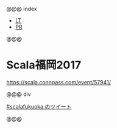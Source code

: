 @@@ index

* [LT](LT/index.md)
* [PR](PR/index.md)

@@@

# Scala福岡2017

https://scala.connpass.com/event/57941/

@@@ div 

<a class="twitter-timeline"  href="https://twitter.com/hashtag/scalafukuoka" data-widget-id="890594778059915264">#scalafukuoka のツイート</a>
<script>!function(d,s,id){var js,fjs=d.getElementsByTagName(s)[0],p=/^http:/.test(d.location)?'http':'https';if(!d.getElementById(id)){js=d.createElement(s);js.id=id;js.src=p+"://platform.twitter.com/widgets.js";fjs.parentNode.insertBefore(js,fjs);}}(document,"script","twitter-wjs");</script>

@@@
